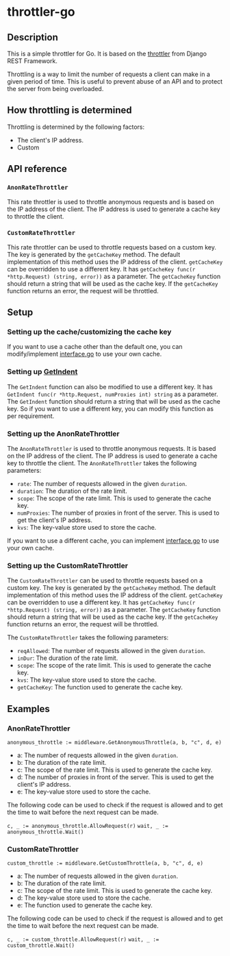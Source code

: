 # throttler-go

## Description

This is a simple throttler for Go. It is based on the [throttler](https://www.django-rest-framework.org/api-guide/throttling/) from Django REST Framework.

Throttling is a way to limit the number of requests a client can make in a given period of time. This is useful to prevent abuse of an API and to protect the server from being overloaded.

## How throttling is determined

Throttling is determined by the following factors:

- The client's IP address.
- Custom

## API reference

### `AnonRateThrottler`

This rate throttler is used to throttle anonymous requests and is based on the IP address of the client. The IP address is used to generate a cache key to throttle the client.


### `CustomRateThrottler`

This rate throttler can be used to throttle requests based on a custom key. The key is generated by the `getCacheKey` method. The default implementation of this method uses the IP address of the client. `getCacheKey` can be overridden to use a different key. It has `getCacheKey func(r *http.Request) (string, error))` as a parameter. The `getCacheKey` function should return a string that will be used as the cache key. If the `getCacheKey` function returns an error, the request will be throttled.


## Setup

### Setting up the cache/customizing the cache key

If you want to use a cache other than the default one, you can modify/implement [interface.go](pkg/store/interface.go) to use your own cache.

### Setting up [GetIndent](pkg/utils/get_indent.go)

The `GetIndent` function can also be modified to use a different key. It has `GetIndent func(r *http.Request, numProxies int) string` as a parameter. The `GetIndent` function should return a string that will be used as the cache key. So if you want to use a different key, you can modify this function as per requirement.


### Setting up the AnonRateThrottler

The `AnonRateThrottler` is used to throttle anonymous requests. It is based on the IP address of the client. The IP address is used to generate a cache key to throttle the client. The `AnonRateThrottler` takes the following parameters:

- `rate`: The number of requests allowed in the given `duration`.
- `duration`: The duration of the rate limit.
- `scope`: The scope of the rate limit. This is used to generate the cache key.
- `numProxies`: The number of proxies in front of the server. This is used to get the client's IP address.
- `kvs`: The key-value store used to store the cache.

If you want to use a different cache, you can implement [interface.go](pkg/store/interface.go) to use your own cache.

### Setting up the CustomRateThrottler

The `CustomRateThrottler` can be used to throttle requests based on a custom key. The key is generated by the `getCacheKey` method. The default implementation of this method uses the IP address of the client. `getCacheKey` can be overridden to use a different key. It has `getCacheKey func(r *http.Request) (string, error))` as a parameter. The `getCacheKey` function should return a string that will be used as the cache key. If the `getCacheKey` function returns an error, the request will be throttled.

The `CustomRateThrottler` takes the following parameters:

- `reqAllowed`: The number of requests allowed in the given `duration`.
- `inDur`: The duration of the rate limit.
- `scope`: The scope of the rate limit. This is used to generate the cache key.
- `kvs`: The key-value store used to store the cache.
- `getCacheKey`: The function used to generate the cache key.


## Examples

### AnonRateThrottler

`anonymous_throttle := middleware.GetAnonymousThrottle(a, b, "c", d, e)`

- a: The number of requests allowed in the given `duration`.
- b: The duration of the rate limit.
- c: The scope of the rate limit. This is used to generate the cache key.
- d: The number of proxies in front of the server. This is used to get the client's IP address.
- e: The key-value store used to store the cache.


The following code can be used to check if the request is allowed and to get the time to wait before the next request can be made.

`c, _ := anonymous_throttle.AllowRequest(r)`
`wait, _ := anonymous_throttle.Wait()`


### CustomRateThrottler


`custom_throttle := middleware.GetCustomThrottle(a, b, "c", d, e)`

- a: The number of requests allowed in the given `duration`.
- b: The duration of the rate limit.
- c: The scope of the rate limit. This is used to generate the cache key.
- d: The key-value store used to store the cache.
- e: The function used to generate the cache key.

The following code can be used to check if the request is allowed and to get the time to wait before the next request can be made.

`c, _ := custom_throttle.AllowRequest(r)`
`wait, _ := custom_throttle.Wait()`